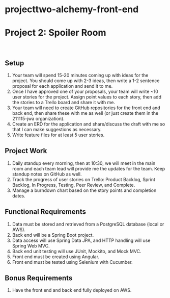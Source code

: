 # projecttwo-alchemy-front-end
 # Project 2: Spoiler Room
​
## Setup
1. Your team will spend 15-20 minutes coming up with ideas for the project. You should come up with 2-3 ideas, then write a 1-2 sentence proposal for each application and send it to me.
3. Once I have approved one of your proposals, your team will write ~10 user stories for the project. Assign point values to each story, then add the stories to a Trello board and share it with me.
4. Your team will need to create GitHub repositories for the front end and back end, then share these with me as well (or just create them in the 211115-jwa organization).
5. Create an ERD for the application and share/discuss the draft with me so that I can make suggestions as necessary.
6. Write feature files for at least 5 user stories.
​
## Project Work
1. Daily standup every morning, then at 10:30, we will meet in the main room and each team lead will provide me the updates for the team. Keep standup notes on GitHub as well.
2. Track the progress of user stories on Trello: Product Backlog, Sprint Backlog, In Progress, Testing, Peer Review, and Complete.
3. Manage a burndown chart based on the story points and completion dates.
​
## Functional Requirements
1. Data must be stored and retrieved from a PostgreSQL database (local or AWS).
2. Back end will be a Spring Boot project.
3. Data access will use Spring Data JPA, and HTTP handling will use Spring Web MVC.
4. Back end unit testing will use JUnit, Mockito, and Mock MVC.
5. Front end must be created using Angular.
6. Front end must be tested using Selenium with Cucumber.
​
## Bonus Requirements
1. Have the front end and back end fully deployed on AWS.
